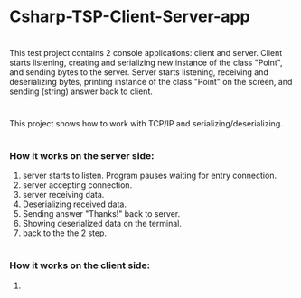 # Csharp-TSP-Client-Server-app
#
This test project contains 2 console applications: client and server. Client starts listening, creating and serializing new instance 
of the class "Point", and sending bytes to the server. Server starts listening, receiving and deserializing bytes, printing instance of the class "Point"
on the screen, and sending (string) answer back to client.
#
This project shows how to work with TCP/IP and serializing/deserializing.    
#
### How it works on the server side:
1) server starts to listen. Program pauses waiting for entry connection.
2) server accepting connection.
3) server receiving data.
4) Deserializing received data.
5) Sending answer "Thanks!" back to server.
6) Showing deserialized data on the terminal.
7) back to the the 2 step.
#
### How it works on the client side:
1)
